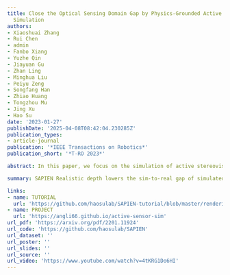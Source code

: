 ```yaml
---
title: Close the Optical Sensing Domain Gap by Physics-Grounded Active Stereo Sensor
  Simulation
authors:
- Xiaoshuai Zhang
- Rui Chen
- admin
- Fanbo Xiang
- Yuzhe Qin
- Jiayuan Gu
- Zhan Ling
- Minghua Liu
- Peiyu Zeng
- Songfang Han
- Zhiao Huang
- Tongzhou Mu
- Jing Xu
- Hao Su
date: '2023-01-27'
publishDate: '2025-04-08T08:42:04.230285Z'
publication_types:
- article-journal
publication: '*IEEE Transactions on Robotics*'
publication_short: '*T-RO 2023*'

abstract: In this paper, we focus on the simulation of active stereovision depth sensors, which are popular in both academic and industry communities. Inspired by the underlying mechanism of the sensors, we designed a fully physics-grounded simulation pipeline that includes material acquisition, ray-tracing-based infrared (IR) image rendering, IR noise simulation, and depth estimation. The pipeline is able to generate depth maps with material-dependent error patterns similar to a real depth sensor in real time. We conduct real experiments to show that perception algorithms and reinforcement learning policies trained in our simulation platform could transfer well to the real-world test cases without any fine-tuning. Furthermore, due to the high degree of realism of this simulation, our depth sensor simulator can be used as a convenient testbed to evaluate the algorithm performance in the real world, which will largely reduce the human effort in developing robotic algorithms. The entire pipeline has been integrated into the SAPIEN simulator and is open-sourced to promote the research of vision and robotics communities.

summary: SAPIEN Realistic depth lowers the sim-to-real gap of simulated depth and real active stereovision depth sensors, by designing a fully physics-grounded pipeline. Perception and RL methods trained in simulation can transfer well to the real world without any fine-tuning. It can also estimate the algorithm performance in the real world, largely reducing human effort of algorithm evaluation.

links:
- name: TUTORIAL
  url: 'https://github.com/haosulab/SAPIEN-tutorial/blob/master/rendering/3_sapien_realistic_depth.ipynb'
- name: PROJECT
  url: 'https://angli66.github.io/active-sensor-sim'
url_pdf: 'https://arxiv.org/pdf/2201.11924'
url_code: 'https://github.com/haosulab/SAPIEN'
url_dataset: ''
url_poster: ''
url_slides: ''
url_source: ''
url_video: 'https://www.youtube.com/watch?v=4tKRG1Do6HI'
---
```

